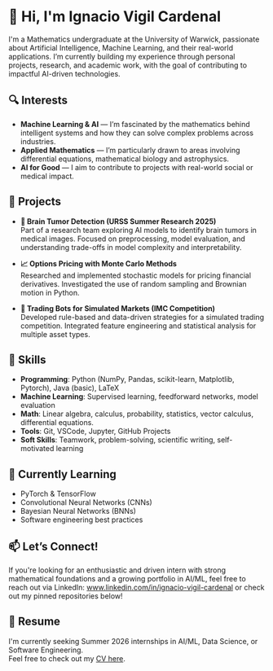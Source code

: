 # 👋 Hi, I'm Ignacio Vigil Cardenal

I'm a Mathematics undergraduate at the University of Warwick, passionate about Artificial Intelligence, Machine Learning, and their real-world applications. I’m currently building my experience through personal projects, research, and academic work, with the goal of contributing to impactful AI-driven technologies.

## 🔍 Interests
- **Machine Learning & AI** — I’m fascinated by the mathematics behind intelligent systems and how they can solve complex problems across industries.
- **Applied Mathematics** — I’m particularly drawn to areas involving differential equations, mathematical biology and astrophysics.
- **AI for Good** — I aim to contribute to projects with real-world social or medical impact.

## 🧠 Projects
- **🧠 Brain Tumor Detection (URSS Summer Research 2025)**  
  Part of a research team exploring AI models to identify brain tumors in medical images. Focused on preprocessing, model evaluation, and understanding trade-offs in model complexity and interpretability. 

- **📈 Options Pricing with Monte Carlo Methods**  
  Researched and implemented stochastic models for pricing financial derivatives. Investigated the use of random sampling and Brownian motion in Python.

- **🤖 Trading Bots for Simulated Markets (IMC Competition)**  
  Developed rule-based and data-driven strategies for a simulated trading competition. Integrated feature engineering and statistical analysis for multiple asset types.

## 🧰 Skills
- **Programming**: Python (NumPy, Pandas, scikit-learn, Matplotlib, Pytorch), Java (basic), LaTeX  
- **Machine Learning**: Supervised learning, feedforward networks, model evaluation  
- **Math**: Linear algebra, calculus, probability, statistics, vector calculus, differential equations.  
- **Tools**: Git, VSCode, Jupyter, GitHub Projects  
- **Soft Skills**: Teamwork, problem-solving, scientific writing, self-motivated learning

## 🌱 Currently Learning
- PyTorch & TensorFlow  
- Convolutional Neural Networks (CNNs)
- Bayesian Neural Networks (BNNs)   
- Software engineering best practices

## 📫 Let’s Connect!
If you're looking for an enthusiastic and driven intern with strong mathematical foundations and a growing portfolio in AI/ML, feel free to reach out via LinkedIn: www.linkedin.com/in/ignacio-vigil-cardenal or check out my pinned repositories below!

## 📄 Resume
I'm currently seeking Summer 2026 internships in AI/ML, Data Science, or Software Engineering.  
Feel free to check out my [CV here](https://github.com/ignaciovigil/ignaciovigil/blob/main/Ignacio_Vigil_Cardenal_CV.pdf).


<!--
**ignaciovgl/ignaciovgl** is a ✨ _special_ ✨ repository because its `README.md` (this file) appears on your GitHub profile.

Here are some ideas to get you started:

- 🔭 I’m currently working on ...
- 🌱 I’m currently learning ...
- 👯 I’m looking to collaborate on ...
- 🤔 I’m looking for help with ...
- 💬 Ask me about ...
- 📫 How to reach me: ...
- 😄 Pronouns: ...
- ⚡ Fun fact: ...
-->
